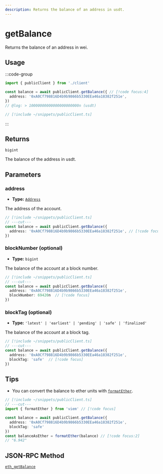 ```yaml
---
description: Returns the balance of an address in usdt.
---
```


# getBalance

Returns the balance of an address in wei.

## Usage

:::code-group

```ts twoslash [example.ts]
import { publicClient } from './client'

const balance = await publicClient.getBalance({ // [!code focus:4]
  address: '0xA0Cf798816D4b9b9866b5330EEa46a18382f251e',
})
// @log: > 10000000000000000000000n (usdt)
```

```ts twoslash [client.ts] filename="client.ts"
// [!include ~/snippets/publicClient.ts]
```

:::

## Returns

`bigint`

The balance of the address in usdt.

## Parameters

### address

- **Type:** [`Address`](/docs/glossary/types#address)

The address of the account.

```ts twoslash
// [!include ~/snippets/publicClient.ts]
// ---cut---
const balance = await publicClient.getBalance({
  address: '0xA0Cf798816D4b9b9866b5330EEa46a18382f251e', // [!code focus]
})
```

### blockNumber (optional)

- **Type:** `bigint`

The balance of the account at a block number.

```ts twoslash
// [!include ~/snippets/publicClient.ts]
// ---cut---
const balance = await publicClient.getBalance({
  address: '0xA0Cf798816D4b9b9866b5330EEa46a18382f251e',
  blockNumber: 69420n  // [!code focus]
})
```

### blockTag (optional)

- **Type:** `'latest' | 'earliest' | 'pending' | 'safe' | 'finalized'`

The balance of the account at a block tag.

```ts twoslash
// [!include ~/snippets/publicClient.ts]
// ---cut---
const balance = await publicClient.getBalance({
  address: '0xA0Cf798816D4b9b9866b5330EEa46a18382f251e',
  blockTag: 'safe'  // [!code focus]
})
```

## Tips

- You can convert the balance to ether units with [`formatEther`](/docs/utilities/formatEther).

```ts twoslash
// [!include ~/snippets/publicClient.ts]
// ---cut---
import { formatEther } from 'viem' // [!code focus]

const balance = await publicClient.getBalance({
  address: '0xA0Cf798816D4b9b9866b5330EEa46a18382f251e',
  blockTag: 'safe'
})
const balanceAsEther = formatEther(balance) // [!code focus:2]
// "6.942"
```

## JSON-RPC Method

[`eth_getBalance`](https://ethereum.org/en/developers/docs/apis/json-rpc/#eth_getbalance)
